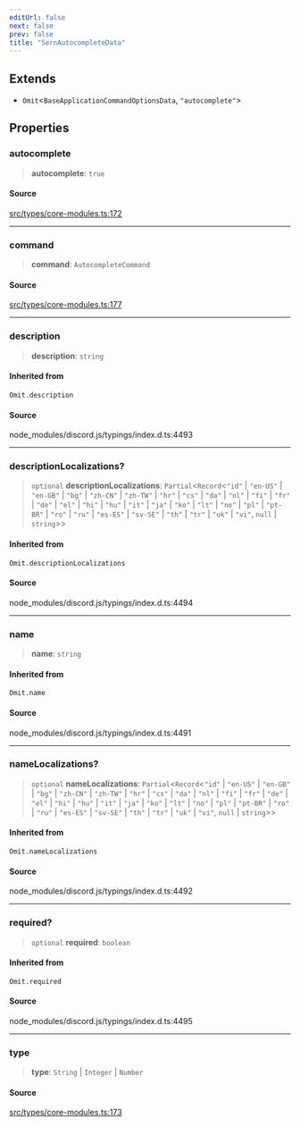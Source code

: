 ```yaml
---
editUrl: false
next: false
prev: false
title: "SernAutocompleteData"
---
```


## Extends

- `Omit`\<`BaseApplicationCommandOptionsData`, `"autocomplete"`\>

## Properties

### autocomplete

> **autocomplete**: `true`

#### Source

[src/types/core-modules.ts:172](https://github.com/sern-handler/handler/blob/91b3768e376cfe22ec37d8ab44f4e4a4dfe8a1e8/src/types/core-modules.ts#L172)

***

### command

> **command**: `AutocompleteCommand`

#### Source

[src/types/core-modules.ts:177](https://github.com/sern-handler/handler/blob/91b3768e376cfe22ec37d8ab44f4e4a4dfe8a1e8/src/types/core-modules.ts#L177)

***

### description

> **description**: `string`

#### Inherited from

`Omit.description`

#### Source

node\_modules/discord.js/typings/index.d.ts:4493

***

### descriptionLocalizations?

> `optional` **descriptionLocalizations**: `Partial`\<`Record`\<`"id"` \| `"en-US"` \| `"en-GB"` \| `"bg"` \| `"zh-CN"` \| `"zh-TW"` \| `"hr"` \| `"cs"` \| `"da"` \| `"nl"` \| `"fi"` \| `"fr"` \| `"de"` \| `"el"` \| `"hi"` \| `"hu"` \| `"it"` \| `"ja"` \| `"ko"` \| `"lt"` \| `"no"` \| `"pl"` \| `"pt-BR"` \| `"ro"` \| `"ru"` \| `"es-ES"` \| `"sv-SE"` \| `"th"` \| `"tr"` \| `"uk"` \| `"vi"`, `null` \| `string`\>\>

#### Inherited from

`Omit.descriptionLocalizations`

#### Source

node\_modules/discord.js/typings/index.d.ts:4494

***

### name

> **name**: `string`

#### Inherited from

`Omit.name`

#### Source

node\_modules/discord.js/typings/index.d.ts:4491

***

### nameLocalizations?

> `optional` **nameLocalizations**: `Partial`\<`Record`\<`"id"` \| `"en-US"` \| `"en-GB"` \| `"bg"` \| `"zh-CN"` \| `"zh-TW"` \| `"hr"` \| `"cs"` \| `"da"` \| `"nl"` \| `"fi"` \| `"fr"` \| `"de"` \| `"el"` \| `"hi"` \| `"hu"` \| `"it"` \| `"ja"` \| `"ko"` \| `"lt"` \| `"no"` \| `"pl"` \| `"pt-BR"` \| `"ro"` \| `"ru"` \| `"es-ES"` \| `"sv-SE"` \| `"th"` \| `"tr"` \| `"uk"` \| `"vi"`, `null` \| `string`\>\>

#### Inherited from

`Omit.nameLocalizations`

#### Source

node\_modules/discord.js/typings/index.d.ts:4492

***

### required?

> `optional` **required**: `boolean`

#### Inherited from

`Omit.required`

#### Source

node\_modules/discord.js/typings/index.d.ts:4495

***

### type

> **type**: `String` \| `Integer` \| `Number`

#### Source

[src/types/core-modules.ts:173](https://github.com/sern-handler/handler/blob/91b3768e376cfe22ec37d8ab44f4e4a4dfe8a1e8/src/types/core-modules.ts#L173)
